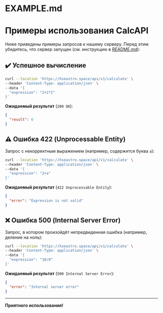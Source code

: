 # EXAMPLE.md

# Примеры использования CalcAPI

Ниже приведены примеры запросов к нашему серверу. Перед этим убедитесь, что сервер запущен (см. инструкцию в [README.md](README.md)):

## :heavy_check_mark: Успешное вычисление
```bash
curl --location 'https://hseastro.space/api/v1/calculate' \
--header 'Content-Type: application/json' \
--data '{
  "expression": "2+2*2"
}'
```
**Ожидаемый результат** (`200 OK`):
```json
{
  "result": 6
}
```

## :warning: Ошибка 422 (Unprocessable Entity)
Запрос с некорректным выражением (например, содержится буква `a`):

```bash
curl --location 'https://hseastro.space/api/v1/calculate' \
--header 'Content-Type: application/json' \
--data '{
  "expression": "2+a"
}'
```
**Ожидаемый результат** (`422 Unprocessable Entity`):
```json
{
  "error": "Expression is not valid"
}
```

## :x: Ошибка 500 (Internal Server Error)
Запрос, в котором произойдёт непредвиденная ошибка (например, деление на ноль):
```bash
curl --location 'https://hseastro.space/api/v1/calculate' \
--header 'Content-Type: application/json' \
--data '{
  "expression": "10/0"
}'
```
**Ожидаемый результат** (`500 Internal Server Error`):
```json
{
  "error": "Internal server error"
}
```

----

**Приятного использования!**